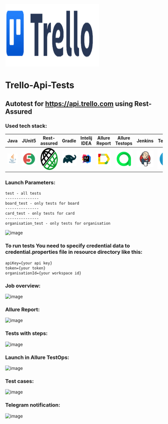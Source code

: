 <img src="images/Trello-logo.png" width=300 height=200>



# Trello-Api-Tests
## Autotest for https://api.trello.com using Rest-Assured

### Used tech stack:
| Java | JUnit5 | Rest-assured | Gradle | Intelij IDEA | Allure Report | Allure Testops | Jenkins | Telegram |
|------|--------|--------------|--------|--------------|---------------|----------------|---------|----------|
|![](images/JAVA.svg)|![](images/Junit5.svg)|<img src="images/Rest-assured.png" width=70 height=70>|![](images/Gradle.svg)|![](images/IDEA.svg)|![](images/AllureReport.svg)|![](images/AllureTestops.svg)|![](images/Jenkins.svg)|![](images/Telegram.svg)|

### Launch Parameters:
```
test - all tests
---------------
board_test - only tests for board
---------------
card_test - only tests for card
---------------
organisation_test - only tests for organisation
```
![image](https://user-images.githubusercontent.com/49765744/205925415-b65996bc-5add-428f-b38f-29be9ddfc3a7.png)

### To run tests You need to specify credential data to credential.properties file in resource directory like this:
```
apiKey={your api key}
token={your token}
organisationId={your workspace id}
```

### Job overview:
![image](https://user-images.githubusercontent.com/49765744/205926735-5b7b3625-6ec5-4848-987d-7138f305634e.png)

### Allure Report:
![image](https://user-images.githubusercontent.com/49765744/205926851-45e7e4ea-53e8-494e-8f45-86b9b0ad47e4.png)

### Tests with steps:
![image](https://user-images.githubusercontent.com/49765744/205927025-3817a61f-e5b8-4c63-aa07-7e7468591c39.png)

### Launch in Allure TestOps:
![image](https://user-images.githubusercontent.com/49765744/205927101-36a864c5-9f2b-43cc-b341-287e42a31549.png)

### Test cases:
![image](https://user-images.githubusercontent.com/49765744/205927200-47c5bd71-adf8-44e7-8dfe-4ec882ebfb9b.png)

### Telegram notification:
![image](https://user-images.githubusercontent.com/49765744/205927247-d4f3335c-953b-474b-b2bb-d45ab912c7ee.png)

